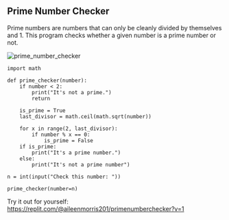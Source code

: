 ## Prime Number Checker
Prime numbers are numbers that can only be cleanly divided by themselves and 1. 
This program checks whether a given number is a prime number or not.

![prime_number_checker](https://user-images.githubusercontent.com/19298335/233259005-f8cc340e-4479-46a8-b526-58aad0ae54d6.gif)

```
import math

def prime_checker(number):
    if number < 2:
        print("It's not a prime.")
        return

    is_prime = True
    last_divisor = math.ceil(math.sqrt(number))

    for x in range(2, last_divisor):
        if number % x == 0:
            is_prime = False
    if is_prime:
        print("It's a prime number.")
    else:
        print("It's not a prime number")
        
n = int(input("Check this number: "))

prime_checker(number=n)     
```

Try it out for yourself: https://replit.com/@aileenmorris201/primenumberchecker?v=1
